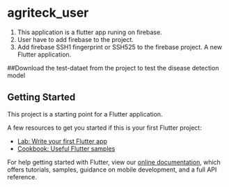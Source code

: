 # agriteck_user

1. This application is a flutter app runing on firebase.
2. User have to add firebase to the project.
3. Add firebase SSH1 fingerprint or SSH525 to the firebase project.
A new Flutter application.

##Download the test-dataet from the project to test the disease detection model

## Getting Started

This project is a starting point for a Flutter application.

A few resources to get you started if this is your first Flutter project:

- [Lab: Write your first Flutter app](https://flutter.dev/docs/get-started/codelab)
- [Cookbook: Useful Flutter samples](https://flutter.dev/docs/cookbook)

For help getting started with Flutter, view our
[online documentation](https://flutter.dev/docs), which offers tutorials,
samples, guidance on mobile development, and a full API reference.
